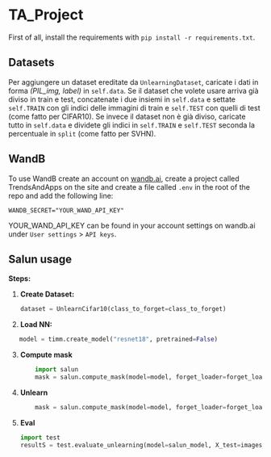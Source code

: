 # TA_Project

First of all, install the requirements with `pip install -r requirements.txt`.

## Datasets

Per aggiungere un dataset ereditate da `UnlearningDataset`, caricate i dati in forma _(PIL_img, label)_ in `self.data`. Se il dataset che volete usare arriva già diviso in train e test, concatenate i due insiemi in `self.data` e settate `self.TRAIN` con gli indici delle immagini di train e `self.TEST` con quelli di test (come fatto per CIFAR10). Se invece il dataset non è già diviso, caricate tutto in `self.data` e dividete gli indici in `self.TRAIN` e `self.TEST` seconda la percentuale in `split` (come fatto per SVHN).

## WandB

To use WandB create an account on [wandb.ai](https://wandb.ai), create a project called TrendsAndApps on the site and create a file called `.env` in the root of the repo and add the following line:

```
WANDB_SECRET="YOUR_WAND_API_KEY"
```

YOUR_WAND_API_KEY can be found in your account settings on wandb.ai under `User settings` > `API keys`.

## Salun usage

**Steps:**

1. **Create Dataset:**
   ```python
   dataset = UnlearnCifar10(class_to_forget=class_to_forget) 
   ```
2. **Load NN:**
```python
   model = timm.create_model("resnet18", pretrained=False)
   ``` 
3. **Compute mask**
    ```python
        import salun
        mask = salun.compute_mask(model=model, forget_loader=forget_loader, unlearn_lr=0.1, saliency_threshold=0.5)
    ```    
4. **Unlearn**
    ```python
        mask = salun.compute_mask(model=model, forget_loader=forget_loader, unlearn_lr=0.1, saliency_threshold=0.5)
    ```    
6. **Eval**
    ```python
    import test
    resultS = test.evaluate_unlearning(model=salun_model, X_test=images_tensor, y_test=labels_tensor, test_idx=dataset.TEST, class_to_forget=class_to_forget)
    ```    



     
